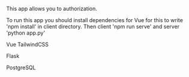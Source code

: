 This app allows you to authorization.

To run this app you should install dependencies for Vue for this to write 'npm install' in client directory.
Then client 'npm run serve' and server 'python app.py'

<!-- Front-end -->

Vue
TailwindCSS

<!-- Back-end -->

Flask

<!-- DataBase -->

PostgreSQL
